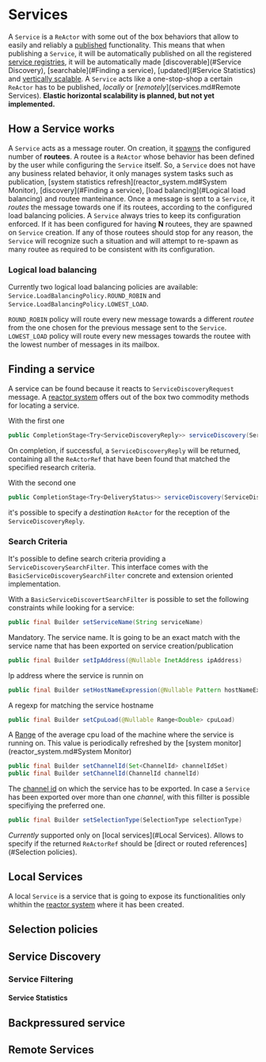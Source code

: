 # Services

A `Service` is a `ReActor` with some out of the box behaviors that allow to easily and reliably a [published](registry_drivers/README.md) functionality.
This means that when publishing a `Service`, it will be automatically published on all the registered [service registries](channel_drivers/README.md), 
it will be automatically made [discoverable](#Service Discovery), [searchable](#Finding a service), [updated](#Service Statistics) and [vertically scalable](#Routers).
A `Service` acts like a one-stop-shop a certain `ReActor` has to be published, *locally* or [*remotely*](services.md#Remote Services).
**Elastic horizontal scalability is planned, but not yet implemented.**  

## How a Service works

A `Service` acts as a message router. On creation, it [spawns](reactor.md) the configured number of **routees**. A routee is a `ReActor` whose
behavior has been defined by the user while configuring the `Service` itself. So, a `Service` does not have any business related behavior,
it only manages system tasks such as publication, [system statistics refresh](reactor_system.md#System Monitor), [discovery](#Finding a service), [load balancing](#Logical load balancing) 
and routee manteinance. Once a message is sent to a `Service`, it *routes* the message towards one if its routees, according to the
configured load balancing policies.
A `Service` always tries to keep its configuration enforced. If it has been configured for having **N** routees, they are spawned on `Service` creation.
If any of those routees should stop for any reason, the `Service` will recognize such a situation and will attempt to re-spawn as many routee as required
to be consistent with its configuration. 

### Logical load balancing

Currently two logical load balancing policies are available: `Service.LoadBalancingPolicy.ROUND_ROBIN` and `Service.LoadBalancingPolicy.LOWEST_LOAD`.

`ROUND_ROBIN` policy will route every new message towards a different *routee* from the one chosen for the previous message sent to the `Service`.
`LOWEST_LOAD` policy will route every new messages towards the routee with the lowest number of messages in its mailbox.

## Finding a service

A service can be found because it reacts to `ServiceDiscoveryRequest` message. A [reactor system](reactor_system.md) offers out of the box
two commodity methods for locating a service.

With the first one 
```java
public CompletionStage<Try<ServiceDiscoveryReply>> serviceDiscovery(ServiceDiscoverySearchFilter searchFilter)
```
On completion, if successful, a `ServiceDiscoveryReply` will be returned, containing all the `ReActorRef` that have
been found that matched the specified research criteria.

With the second one
```java
public CompletionStage<Try<DeliveryStatus>> serviceDiscovery(ServiceDiscoverySearchFilter searchFilter, ReActorRef requester)
```
it's possible to specify a *destination* `ReActor` for the reception of the `ServiceDiscoveryReply`.

### Search Criteria

It's possible to define search criteria providing a `ServiceDiscoverySearchFilter`. This interface comes with the `BasicServiceDiscoverySearchFilter`
concrete and extension oriented implementation.

With a `BasicServiceDiscovertSearchFilter` is possible to set the following constraints while looking for a service:

```java
public final Builder setServiceName(String serviceName)
```  
Mandatory. The service name. It is going to be an exact match with the service name that has been exported on service creation/publication

```java
public final Builder setIpAddress(@Nullable InetAddress ipAddress)
```
Ip address where the service is runnin on

```java
public final Builder setHostNameExpression(@Nullable Pattern hostNameExpr)
```
A regexp for matching the service hostname

```java
public final Builder setCpuLoad(@Nullable Range<Double> cpuLoad)
```
A [Range](https://guava.dev/releases/30.0-jre/api/docs/com/google/common/collect/Range.html) of the average cpu load of the machine where the service is running on.
This value is periodically refreshed by the [system monitor](reactor_system.md#System Monitor)

```java
public final Builder setChannelId(Set<ChannelId> channelIdSet)
public final Builder setChannelId(ChannelId channelId)
```
The [channel id](channel_drivers/README.md) on which the service has to be exported. In case a `Service` has been exported over more than one *channel*,
with this fillter is possible specifiying the preferred one.

```java
public final Builder setSelectionType(SelectionType selectionType)
```

*Currently* supported only on [local services](#Local Services). Allows to specify if the returned `ReActorRef` should be [direct or routed references](#Selection policies).

## Local Services

A local `Service` is a service that is going to expose its functionalities only whithin the [reactor system](reactor_system.md) where it has been created.


## Selection policies

## Service Discovery

### Service Filtering

#### Service Statistics

## Backpressured service

## Remote Services